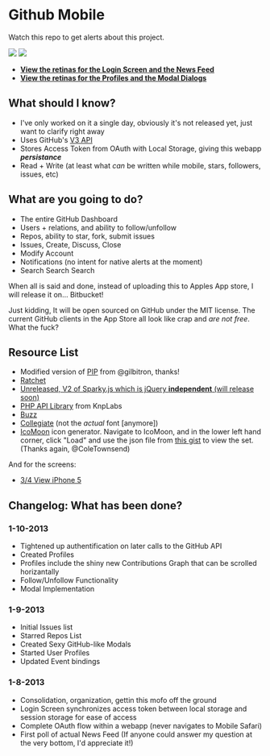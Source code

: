 Github Mobile
=============

Watch this repo to get alerts about this project.

<img src="https://forrst-production.s3.amazonaws.com/multiposts/images/27641/multi.jpg">
<img src="http://i.imgur.com/bO9dN.png">

* <b><u>View the retinas for the <a href="screens/real/login_v1.png">Login Screen</a> and the <a href="http://i.imgur.com/inVkZ.png">News Feed</a></u></b>
* <b><u>View the retinas for the <a href="http://i.imgur.com/RTyzm.png">Profiles</a> and the <a href="http://i.imgur.com/mrtUb.png">Modal Dialogs</a></u></b>

## What should I know?
* I've only worked on it a single day, obviously it's not released yet, just want to clarify right away
* Uses GitHub's <a href="http://developer.github.com/v3/" target="_blank">V3 API</a>
* Stores Access Token from OAuth with Local Storage, giving this webapp ***persistance***
* Read + Write (at least what *can* be written while mobile, stars, followers, issues, etc) 

## What are you going to do?

* The entire GitHub Dashboard
* Users + relations, and ability to follow/unfollow
* Repos, ability to star, fork, submit issues
* Issues, Create, Discuss, Close
* Modify Account
* Notifications (no intent for native alerts at the moment)
* Search Search Search

When all is said and done, instead of uploading this to Apples App store, I will release it on... Bitbucket! 

Just kidding, It will be open sourced on GitHub under the MIT license. The current GitHub clients in the App Store all look like crap and *are not free*. What the fuck?

## Resource List
* Modified version of <a href="https://github.com/gilbitron/PIP" target="_blank">PIP</a> from @gilbitron, thanks!
* <a href="https://github.com/maker/ratchet" target="_blank">Ratchet</a>
* <a href="http://sparkyjs.com/" target="_blank">Unreleased, V2 of Sparky.js which is jQuery <b>independent</b> (will release soon)</a>
* <a href="https://github.com/KnpLabs/php-github-api" target="_blank">PHP API Library</a> from KnpLabs
* <a href="https://github.com/kriswallsmith/Buzz" target="_blank">Buzz</a>
* <a href="http://www.fontspace.com/k-type/collegiate">Collegiate</a> (not the *actual* font [anymore])
* <a href="http://icomoon.io/app/">IcoMoon</a> icon generator. Navigate to IcoMoon, and in the lower left hand corner, click "Load" and use the json file from <a href="https://gist.github.com/raw/4491033/70697995ec79491656a5c94ab71dffb4f03196ae/IcoMoon%20Session.json" target="_blank">this gist</a> to view the set. (Thanks again, @ColeTownsend)

And for the screens:

* <a href="http://www.pixeden.com/psd-mock-up-templates/3/4-view-iphone-5-psd-vector-mockup" target="_blank">3/4 View iPhone 5</a>


## Changelog: What has been done?
### 1-10-2013
* Tightened up authentification on later calls to the GitHub API
* Created Profiles
* Profiles include the shiny new Contributions Graph that can be scrolled horizantally
* Follow/Unfollow Functionality
* Modal Implementation

### 1-9-2013
* Initial Issues list
* Starred Repos List
* Created Sexy GitHub-like Modals
* Started User Profiles
* Updated Event bindings

### 1-8-2013
* Consolidation, organization, gettin this mofo off the ground
* Login Screen synchronizes access token between local storage and session storage for ease of access
* Complete OAuth flow within a webapp (never navigates to Mobile Safari)
* First poll of actual News Feed (If anyone could answer my question at the very bottom, I'd appreciate it!)

